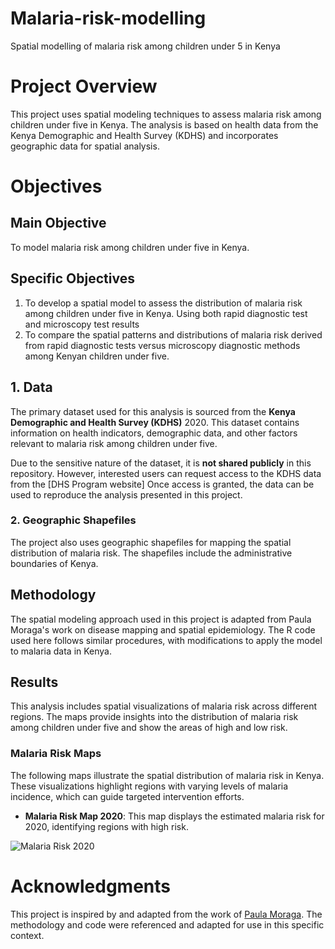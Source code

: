 # Malaria-risk-modelling
Spatial modelling of malaria risk among children under 5 in Kenya

# Project Overview
This project uses spatial modeling techniques to assess malaria risk among children under five in Kenya. The analysis is based on health data from the Kenya Demographic and Health Survey (KDHS) and incorporates geographic data for spatial analysis.

# Objectives
## Main Objective
To model malaria risk among children under five in Kenya.
## Specific Objectives
1.	To develop a spatial model to assess the distribution of malaria risk among children under five in Kenya. Using both rapid diagnostic test and microscopy test results
2.	To compare the spatial patterns and distributions of malaria risk derived from rapid diagnostic tests versus microscopy diagnostic methods among Kenyan children under five.

## 1. Data
The primary dataset used for this analysis is sourced from the **Kenya Demographic and Health Survey (KDHS)** 2020. This dataset contains information on health indicators, demographic data, and other factors relevant to malaria risk among children under five.

Due to the sensitive nature of the dataset, it is **not shared publicly** in this repository. However, interested users can request access to the KDHS data from the [DHS Program website] Once access is granted, the data can be used to reproduce the analysis presented in this project.

### 2. Geographic Shapefiles
The project also uses geographic shapefiles for mapping the spatial distribution of malaria risk. The shapefiles include the administrative boundaries of Kenya.

## Methodology
The spatial modeling approach used in this project is adapted from Paula Moraga's work on disease mapping and spatial epidemiology. The R code used here follows similar procedures, with modifications to apply the model to malaria data in Kenya.

## Results

This analysis includes spatial visualizations of malaria risk across different regions. The maps provide insights into the distribution of malaria risk among children under five and show the areas of high and low risk.

### Malaria Risk Maps

The following maps illustrate the spatial distribution of malaria risk in Kenya. These visualizations highlight regions with varying levels of malaria incidence, which can guide targeted intervention efforts.

- **Malaria Risk Map 2020**: This map displays the estimated malaria risk for 2020, identifying regions with high risk.

![Malaria Risk 2020]([maps/malaria_risk_2024.png](https://github.com/NeemaChari/Malaria-risk-modelling/blob/main/Malaria%20risk%20map%20Rapid%20Diagnostic%20Test%20interventions%20included%20in%20the%20model.png))
# Acknowledgments
This project is inspired by and adapted from the work of [Paula Moraga]((https://www.paulamoraga.com/book-geospatial/sec-intro.html)). The methodology and code were referenced and adapted for use in this specific context.

